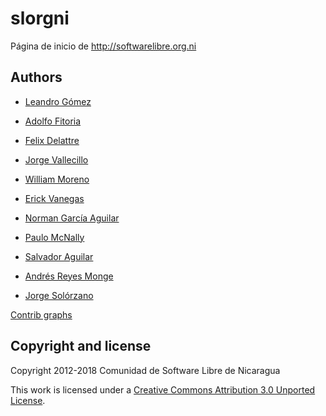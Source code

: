 slorgni
=======

Página de inicio de http://softwarelibre.org.ni

## Authors

* [Leandro Gómez](https://github.com/leogg)

* [Adolfo Fitoria](https://github.com/fitoria)

* [Felix Delattre](https://github.com/xamanu)

* [Jorge Vallecillo](https://github.com/altmas5)

* [William Moreno](https://github.com/williamjmorenor)

* [Erick Vanegas](https://github.com/eveevans)

* [Norman García Aguilar](https://github.com/n0rman)

* [Paulo McNally](https://github.com/paulomcnally)

* [Salvador Aguilar](https://github.com/riper81)

* [Andrés Reyes Monge](https://github.com/armonge)

* [Jorge Solórzano](https://github.com/jorsol)

 [Contrib graphs](https://github.com/leogg/slorgni/graphs/contributors)

## Copyright and license

Copyright 2012-2018 Comunidad de Software Libre de Nicaragua

This work is licensed under a [Creative Commons Attribution 3.0 Unported License](http://creativecommons.org/licenses/by/3.0/).
